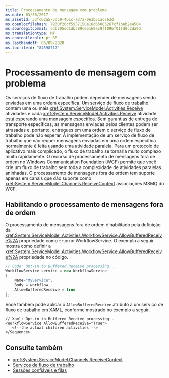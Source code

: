 ```yaml
---
title: Processamento de mensagem com problema
ms.date: 03/30/2017
ms.assetid: 33fc62a5-5d59-461c-a37a-0e1b51ac763d
ms.openlocfilehash: 7930f26cf5957158a16d65085267cf1bab2e4504
ms.sourcegitcommit: cdb295dd1db589ce5169ac9ff096f01fd0c2da9d
ms.translationtype: MT
ms.contentlocale: pt-BR
ms.lasthandoff: 06/09/2020
ms.locfileid: "84598717"
---
```

# <a name="out-of-order-message-processing"></a>Processamento de mensagem com problema
Os serviços de fluxo de trabalho podem depender de mensagens sendo enviadas em uma ordem específica. Um serviço de fluxo de trabalho contém uma ou mais <xref:System.ServiceModel.Activities.Receive> atividades e cada <xref:System.ServiceModel.Activities.Receive> atividade está esperando uma mensagem específica. Sem garantias de entrega de transporte específicas, as mensagens enviadas pelos clientes podem ser atrasadas e, portanto, entregues em uma ordem o serviço de fluxo de trabalho pode não esperar. A implementação de um serviço de fluxo de trabalho que não requer mensagens enviadas em uma ordem específica normalmente é feita usando uma atividade paralela. Para um protocolo de aplicativo mais complicado, o fluxo de trabalho se tornaria muito complexo muito rapidamente.  O recurso de processamento de mensagens fora de ordem no Windows Communication Foundation (WCF) permite que você crie um fluxo de trabalho sem toda a complexidade de atividades paralelas aninhadas. O processamento de mensagens fora de ordem tem suporte apenas em canais que dão suporte como <xref:System.ServiceModel.Channels.ReceiveContext> associações MSMQ do WCF.  
  
## <a name="enabling-out-of-order-message-processing"></a>Habilitando o processamento de mensagens fora de ordem  
 O processamento de mensagens fora de ordem é habilitado pela definição da <xref:System.ServiceModel.Activities.WorkflowService.AllowBufferedReceive%2A> propriedade como `true` no WorkflowService. O exemplo a seguir mostra como definir a <xref:System.ServiceModel.Activities.WorkflowService.AllowBufferedReceive%2A> propriedade no código.  
  
```csharp  
// Code: Opt-in to Buffered Receive processing...  
WorkflowService service = new WorkflowService  
{  
    Name="MyService",  
    Body = workflow,  
    AllowBufferedReceive = true  
};  
```  
  
 Você também pode aplicar o `AllowBufferedReceive` atributo a um serviço de fluxo de trabalho em XAML, conforme mostrado no exemplo a seguir.  
  
```xaml  
// Xaml: Opt-in to Buffered Receive processing...  
<WorkflowService AllowBufferedReceive="True">  
   <!--the actual children activities -->  
</Sequence>  
```  
  
## <a name="see-also"></a>Consulte também

- <xref:System.ServiceModel.Channels.ReceiveContext>
- [Serviços de fluxo de trabalho](workflow-services.md)
- [Sessões confiáveis e filas](queues-and-reliable-sessions.md)
